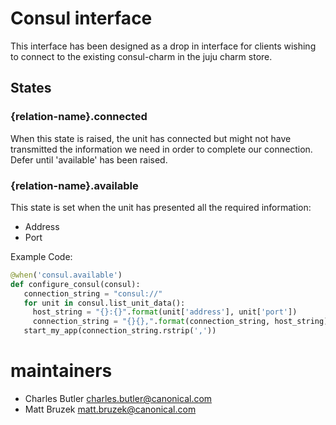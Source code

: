 # Consul interface

This interface has been designed as a drop in interface for clients wishing to
connect to the existing consul-charm in the juju charm store.


## States

### {relation-name}.connected
 When this state is raised, the unit has connected but might not have transmitted
 the information we need in order to complete our connection. Defer until 'available'
 has been raised.

### {relation-name}.available
This state is set when the unit has presented all the required information:

 - Address
 - Port

 Example Code:

 ```python
@when('consul.available')
def configure_consul(consul):
    connection_string = "consul://"
    for unit in consul.list_unit_data():
      host_string = "{}:{}".format(unit['address'], unit['port'])
      connection_string = "{}{},".format(connection_string, host_string)
    start_my_app(connection_string.rstrip(','))
 ```

# maintainers

- Charles Butler <charles.butler@canonical.com>
- Matt Bruzek <matt.bruzek@canonical.com>
